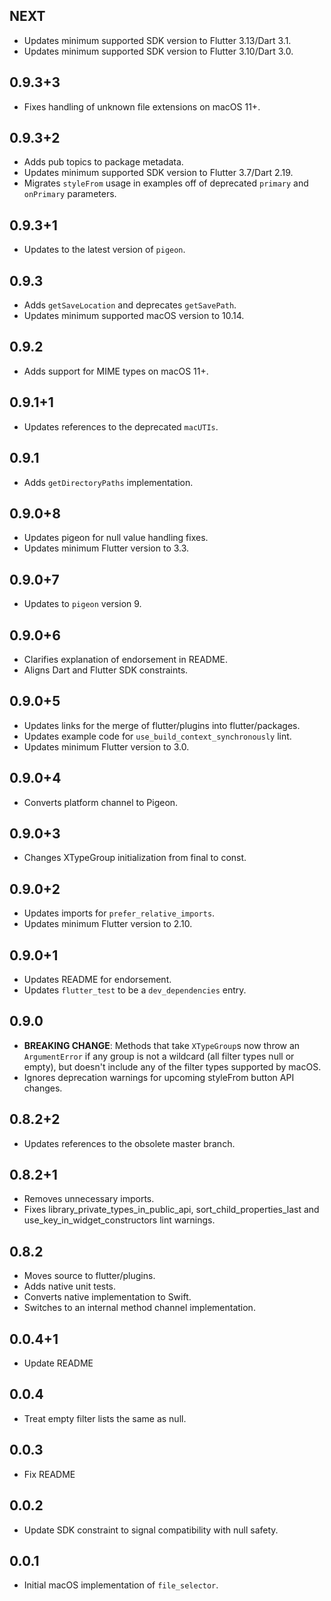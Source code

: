 ## NEXT

* Updates minimum supported SDK version to Flutter 3.13/Dart 3.1.
* Updates minimum supported SDK version to Flutter 3.10/Dart 3.0.

## 0.9.3+3

* Fixes handling of unknown file extensions on macOS 11+.

## 0.9.3+2

* Adds pub topics to package metadata.
* Updates minimum supported SDK version to Flutter 3.7/Dart 2.19.
* Migrates `styleFrom` usage in examples off of deprecated `primary` and `onPrimary` parameters.

## 0.9.3+1

* Updates to the latest version of `pigeon`.

## 0.9.3

* Adds `getSaveLocation` and deprecates `getSavePath`.
* Updates minimum supported macOS version to 10.14.

## 0.9.2

* Adds support for MIME types on macOS 11+.

## 0.9.1+1

* Updates references to the deprecated `macUTIs`.

## 0.9.1

* Adds `getDirectoryPaths` implementation.

## 0.9.0+8

* Updates pigeon for null value handling fixes.
* Updates minimum Flutter version to 3.3.

## 0.9.0+7

* Updates to `pigeon` version 9.

## 0.9.0+6

* Clarifies explanation of endorsement in README.
* Aligns Dart and Flutter SDK constraints.

## 0.9.0+5

* Updates links for the merge of flutter/plugins into flutter/packages.
* Updates example code for `use_build_context_synchronously` lint.
* Updates minimum Flutter version to 3.0.

## 0.9.0+4

* Converts platform channel to Pigeon.

## 0.9.0+3

* Changes XTypeGroup initialization from final to const.

## 0.9.0+2

* Updates imports for `prefer_relative_imports`.
* Updates minimum Flutter version to 2.10.

## 0.9.0+1

* Updates README for endorsement.
* Updates `flutter_test` to be a `dev_dependencies` entry.

## 0.9.0

* **BREAKING CHANGE**: Methods that take `XTypeGroup`s now throw an
  `ArgumentError` if any group is not a wildcard (all filter types null or
  empty), but doesn't include any of the filter types supported by macOS.
* Ignores deprecation warnings for upcoming styleFrom button API changes.

## 0.8.2+2

* Updates references to the obsolete master branch.

## 0.8.2+1

* Removes unnecessary imports.
* Fixes library_private_types_in_public_api, sort_child_properties_last and use_key_in_widget_constructors
  lint warnings.

## 0.8.2

* Moves source to flutter/plugins.
* Adds native unit tests.
* Converts native implementation to Swift.
* Switches to an internal method channel implementation.

## 0.0.4+1

* Update README

## 0.0.4

* Treat empty filter lists the same as null.

## 0.0.3

* Fix README

## 0.0.2

* Update SDK constraint to signal compatibility with null safety.

## 0.0.1

* Initial macOS implementation of `file_selector`.
